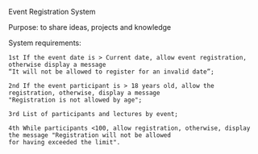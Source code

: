 Event Registration System

Purpose: to share ideas, projects and knowledge

System requirements:

	1st If the event date is > Current date, allow event registration, otherwise display a message
	“It will not be allowed to register for an invalid date”;

	2nd If the event participant is > 18 years old, allow the registration, otherwise, display a message
	"Registration is not allowed by age";

	3rd List of participants and lectures by event;

	4th While participants <100, allow registration, otherwise, display the message "Registration will not be allowed
	for having exceeded the limit".
